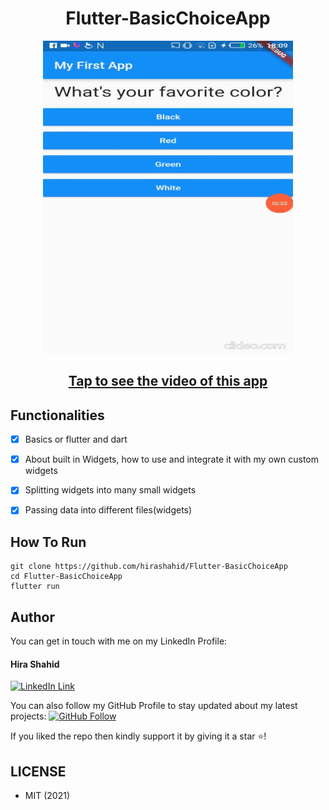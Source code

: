 <h1 align="center">Flutter-BasicChoiceApp</h1>
<a href="#">
  <div align="center" >
    <img src="ss.png" width='400' height = '500'/>
  </div>
</a>

## <h2 align = "center"> [Tap to see the video of this app](https://hirashahid.thecloudsoft.com/flutter-basic-choice-mobile-application/)</h2>

## Functionalities
- [x] Basics or flutter and dart
- [x] About built in Widgets, how to use and integrate it with my own custom widgets
- [x] Splitting widgets into many small widgets
- [x] Passing data into different files(widgets)


## How To Run
```
git clone https://github.com/hirashahid/Flutter-BasicChoiceApp
cd Flutter-BasicChoiceApp
flutter run
```

## Author
You can get in touch with me on my LinkedIn Profile:

#### Hira Shahid
[![LinkedIn Link](https://img.shields.io/badge/Connect-thehirashahid-blue.svg?logo=linkedin&longCache=true&style=social&label=Connect
)](https://www.linkedin.com/in/thehirashahid)

You can also follow my GitHub Profile to stay updated about my latest projects: [![GitHub Follow](https://img.shields.io/badge/Connect-hirashahid-blue.svg?logo=Github&longCache=true&style=social&label=Follow)](https://github.com/hirashahid)

If you liked the repo then kindly support it by giving it a star ⭐!

## LICENSE
- MIT (2021)
